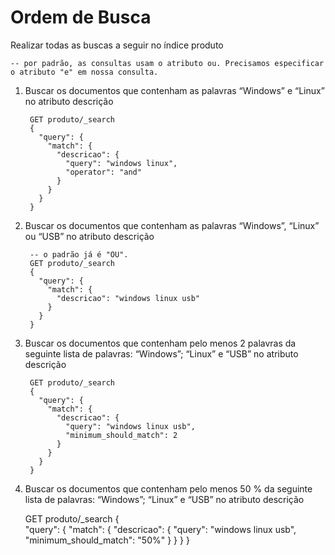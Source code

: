 # Ordem de Busca

Realizar todas as buscas a seguir no índice produto

    -- por padrão, as consultas usam o atributo ou. Precisamos especificar o atributo "e" em nossa consulta.

1. Buscar os documentos que contenham as palavras “Windows” e “Linux” no atributo descrição

        GET produto/_search
        {
          "query": {
            "match": {
              "descricao": {
                "query": "windows linux",
                "operator": "and"
              }
            }
          }
        }

2. Buscar os documentos que contenham as palavras “Windows”, “Linux” ou “USB” no atributo descrição

        -- o padrão já é "OU". 
        GET produto/_search
        {
          "query": {
            "match": {
              "descricao": "windows linux usb"
            }
          }
        }

3. Buscar os documentos que contenham pelo menos 2 palavras da seguinte lista de palavras: “Windows”; “Linux” e “USB” no atributo descrição

        GET produto/_search
        {
          "query": {
            "match": {
              "descricao": {
                "query": "windows linux usb",
                "minimum_should_match": 2
              }
            }
          }
        }

4. Buscar os documentos que contenham pelo menos 50 % da seguinte lista de palavras: “Windows”; “Linux” e “USB” no atributo descrição

    GET produto/_search
    {   
      "query": {
        "match": {
          "descricao": {
            "query": "windows linux usb",
            "minimum_should_match": "50%"
          }
        }
      }
    }
